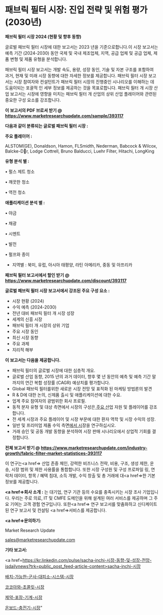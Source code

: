 # 패브릭 필터 시장: 진입 전략 및 위험 평가(2030년)

<strong>패브릭 필터 시장 2024 (현황 및 향후 동향)</strong>

글로벌 패브릭 필터 시장에 대한 보고서는 2023 년을 기준으로합니다.이 시장 보고서는 예측 기간 (2024-2030) 동안 국제 및 국내 제조업체, 지역, 공급 업체 및 공급 업체, 제품 변형 및 제품 유형을 분석합니다.

패브릭 필터 시장 보고서는 개발 속도, 용량, 성장 동인, 기술 및 자본 구조를 포함하여 과거, 현재 및 미래 시장 동향에 대한 자세한 정보를 제공합니다. 패브릭 필터 시장 보고서는 시장 참여자와 컨설턴트가 패브릭 필터 시장의 진행중인 시나리오를 이해하는 데 도움이되는 포괄적 인 세부 정보를 제공하는 것을 목표로합니다. 패브릭 필터 개 시장 산업 보고서는 시장에 영향을 미치는 패브릭 필터 개 산업의 상위 산업 플레이어와 관련된 중요한 구성 요소를 강조합니다.



<strong>이 보고서의 PDF 브로셔 받기 @ <a href=https://www.marketresearchupdate.com/sample/393117>https://www.marketresearchupdate.com/sample/393117</a></strong>



<strong>다음과 같이 분류되는 글로벌 패브릭 필터 시장 :</strong>



<strong>주요 플레이어 :</strong>

ALSTOM(GE), Donaldson, Hamon, FLSmidth, Nederman, Babcock & Wilcox, Balcke-Dr, Lodge Cottrell, Bruno Balducci, Luehr Filter, Hitachi, LongKing



<strong>유형 분석 별 :</strong>

• 펄스 제트 청소

• 깨끗한 청소

• 역전 청소



<strong>애플리케이션 분석 별 :</strong>

• 야금

• 채광

• 시멘트

• 발전

• 펄프와 종이

<ul>
  <li>지역별 : 북미, 유럽, 아시아 태평양, 라틴 아메리카, 중동 및 아프리카</li>
</ul>


<strong>패브릭 필터 보고서에서 할인 받기 @ <a href=https://www.marketresearchupdate.com/discount/393117>https://www.marketresearchupdate.com/discount/393117</a></strong>



<strong>글로벌 패브릭 필터 시장 보고서에서 강조된 주요 구성 요소 :</strong>
<ul>
  <li>시장 현황 (2024)</li>
  <li>수익 예측 (2024-2030)</li>
  <li>전년 대비 패브릭 필터 개 시장 성장</li>
  <li>세계의 신흥 시장</li>
  <li>패브릭 필터 개 시장의 상위 기업</li>
  <li>주요 시장 동인</li>
  <li>최신 시장 동향</li>
  <li>주요 과제</li>
  <li>지리적 해부</li>
</ul>


<strong>이 보고서는 다음을 제공합니다.</strong>
<ul>
  <li>패브릭 필터의 글로벌 시장에 대한 심층적 개요.</li>
  <li>글로벌 산업 동향, 2015 년의 과거 데이터, 향후 몇 년 동안의 예측 및 예측 기간 말까지의 연간 복합 성장률 (CAGR) 예상치를 평가합니다.</li>
  <li>Global 패브릭 필터를위한 새로운 시장 전망 및 표적화 된 마케팅 방법론의 발견</li>
  <li>R &amp; D에 대한 논의, 신제품 출시 및 애플리케이션에 대한 수요.</li>
  <li>업계 주요 참여자의 광범위한 회사 프로필.</li>
  <li>동적 분자 유형 및 대상 측면에서 시장의 구성은<a href=> 주요 산</a>업 자원 및 플레이어를 강조합니다.</li>
  <li>전 세계 시장과 주요 플레이어 및 시장 부문에 대한 환자 역학 및 시장 수익의 성장.</li>
  <li>일반 및 프리미엄 제품 수익 측면<a href=>에서 시</a>장을 연구하십시오.</li>
  <li>거래 승인 및 공동 개발 동향을 분석하여 시장 판매 시나리오에서 상업적 기회를 결정합니다.</li>
</ul>



<strong>전체 보고서 받기 @ <a href=https://www.marketresearchupdate.com/industry-growth/fabric-filter-market-statistices-393117>https://www.marketresearchupdate.com/industry-growth/fabric-filter-market-statistices-393117</a></strong>

이 연구는<a href=> 산업 존중</a> 체인, 강력한 비즈니스 전략, 비용, 구조, 생성 제한, 운송, 시장 범위 및 제한 사용률을 통합합니다. 또한 시장 구성원 및 구성 프로파일 링, 연락처 데이터, 항목 / 혜택 침대, 소득 개발, 수익 창출 및 총 거래에 대<a href=>한 기본 </a>정보를 제공합니다.



<strong><a href=>회사 소</a>개 :</strong>
는 대기업, 연구 기관 등의 수요를 충족시키는 시장 조사 기업입니다. 우리는 주로 의료, IT 및 CMFE 도메인을 위해 설계된 여러 서비스를 제공하며 그 주요 기여는 고객 경험 연구입니다. 또한<a href=> 연구 보</a>고서를 맞춤화하고 신디케이트 된 연구 보고서 및 컨설팅 <a href=>서비스</a>를 제공합니다.



<strong><a href=>문의하기:</a></strong>

Market Research Update

sales@marketresearchupdate.com



<strong>기타 보고서:</strong>

<a href=https://kr.linkedin.com/pulse/sacha-inchi-시장-동향-및-성장-전망-isdailynews?trk=public_post_feed-article-content>sacha-inchi-시장</a>

<a href=https://www.linkedin.com/pulse/배치-가능한-군사-대피소-시스템-시장-동향-및-성장-전망-survey-spotlight-pro-24-analysis/>배치-가능한-군사-대피소-시스템-시장</a>

<a href=https://www.linkedin.com/pulse/코코아와-초콜릿-시장-세분화-연구-및-목표-고객2029년-trend-tracking-tips-360-analysis-m8thf/>코코아와-초콜릿-시장</a>

<a href=https://www.linkedin.com/pulse/제약-포장-기계-시장-세분화-연구-및-목표-고객2029년-data-dive-diaries-24-analysis-xkkvf/>제약-포장-기계-시장</a>

<a href=https://www.linkedin.com/pulse/온보드-충전기-시장-규모-및-성장-2023-data-dive-diaries-24-analysis-yvtef/>온보드-충전기-시장</a>"
